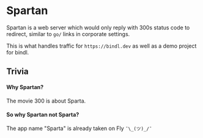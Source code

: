 # Spartan

Spartan is a web server which would only reply with 300s status code to redirect, similar to `go/` links in corporate settings.

This is what handles traffic for `https://bindl.dev` as well as a demo project for bindl.

## Trivia

#### Why Spartan?

The movie 300 is about Sparta.

#### So why Spartan not Sparta?

The app name "Sparta" is already taken on Fly `¯\_(ツ)_/¯`
